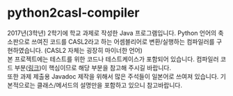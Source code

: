 # python2casl-compiler
2017년(3학년) 2학기에 학교 과제로 작성한 Java 프로그램입니다.
Python 언어의 축소판으로 쓰여진 코드를 CASL2라고 하는 어셈블리어로 변환/실행하는 컴파일러를 구현하였습니다. (CASL2 자체는 굉장히 마이너한 언어)\
본 프로젝트에는 테스트를 위한 코드나 테스트케이스가 포함되어 있습니다. 컴파일러 코드 부분([링크](src/main/java/enshud/s4/compiler))이 핵심이므로 해당 부분을 참고해 주시길 바랍니다.\
또한 과제 제출용 Javadoc 제작을 위해서 많은 주석들이 일본어로 쓰여져 있습니다. 기본적으로는 클래스/메서드의 설명만을 포함하고 있으니 참고바랍니다.
